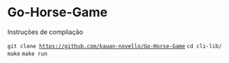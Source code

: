 # Go-Horse-Game

Instruções de compliação

<code>git clone https://github.com/kauan-novello/Go-Horse-Game</code>
<code>cd cli-lib/</code>
<code>make</code>
<code>make run</code>
